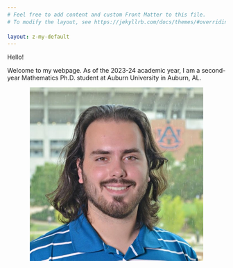 ```yaml
---
# Feel free to add content and custom Front Matter to this file.
# To modify the layout, see https://jekyllrb.com/docs/themes/#overriding-theme-defaults

layout: z-my-default
---
```


Hello!

Welcome to my webpage. As of the 2023-24 academic year, I am a second-year Mathematics Ph.D. student at Auburn University in Auburn, AL.

<center><img src="assets/images/headshot-fall2022-square.jpg" width="400" height="auto" /></center>